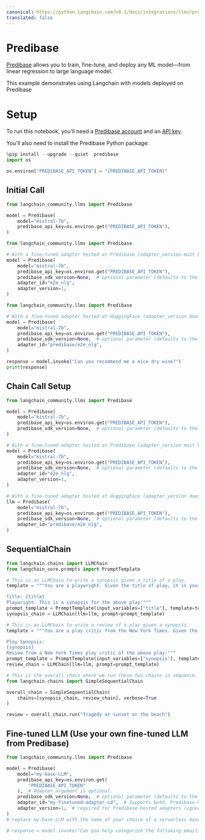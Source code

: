 ```yaml
---
canonical: https://python.langchain.com/v0.1/docs/integrations/llms/predibase
translated: false
---
```


# Predibase

[Predibase](https://predibase.com/) allows you to train, fine-tune, and deploy any ML model—from linear regression to large language model.

This example demonstrates using Langchain with models deployed on Predibase

# Setup

To run this notebook, you'll need a [Predibase account](https://predibase.com/free-trial/?utm_source=langchain) and an [API key](https://docs.predibase.com/sdk-guide/intro).

You'll also need to install the Predibase Python package:

```python
%pip install --upgrade --quiet  predibase
import os

os.environ["PREDIBASE_API_TOKEN"] = "{PREDIBASE_API_TOKEN}"
```

## Initial Call

```python
from langchain_community.llms import Predibase

model = Predibase(
    model="mistral-7b",
    predibase_api_key=os.environ.get("PREDIBASE_API_TOKEN"),
)
```

```python
from langchain_community.llms import Predibase

# With a fine-tuned adapter hosted at Predibase (adapter_version must be specified).
model = Predibase(
    model="mistral-7b",
    predibase_api_key=os.environ.get("PREDIBASE_API_TOKEN"),
    predibase_sdk_version=None,  # optional parameter (defaults to the latest Predibase SDK version if omitted)
    adapter_id="e2e_nlg",
    adapter_version=1,
)
```

```python
from langchain_community.llms import Predibase

# With a fine-tuned adapter hosted at HuggingFace (adapter_version does not apply and will be ignored).
model = Predibase(
    model="mistral-7b",
    predibase_api_key=os.environ.get("PREDIBASE_API_TOKEN"),
    predibase_sdk_version=None,  # optional parameter (defaults to the latest Predibase SDK version if omitted)
    adapter_id="predibase/e2e_nlg",
)
```

```python
response = model.invoke("Can you recommend me a nice dry wine?")
print(response)
```

## Chain Call Setup

```python
from langchain_community.llms import Predibase

model = Predibase(
    model="mistral-7b",
    predibase_api_key=os.environ.get("PREDIBASE_API_TOKEN"),
    predibase_sdk_version=None,  # optional parameter (defaults to the latest Predibase SDK version if omitted)
)
```

```python
# With a fine-tuned adapter hosted at Predibase (adapter_version must be specified).
model = Predibase(
    model="mistral-7b",
    predibase_api_key=os.environ.get("PREDIBASE_API_TOKEN"),
    predibase_sdk_version=None,  # optional parameter (defaults to the latest Predibase SDK version if omitted)
    adapter_id="e2e_nlg",
    adapter_version=1,
)
```

```python
# With a fine-tuned adapter hosted at HuggingFace (adapter_version does not apply and will be ignored).
llm = Predibase(
    model="mistral-7b",
    predibase_api_key=os.environ.get("PREDIBASE_API_TOKEN"),
    predibase_sdk_version=None,  # optional parameter (defaults to the latest Predibase SDK version if omitted)
    adapter_id="predibase/e2e_nlg",
)
```

##  SequentialChain

```python
from langchain.chains import LLMChain
from langchain_core.prompts import PromptTemplate
```

```python
# This is an LLMChain to write a synopsis given a title of a play.
template = """You are a playwright. Given the title of play, it is your job to write a synopsis for that title.

Title: {title}
Playwright: This is a synopsis for the above play:"""
prompt_template = PromptTemplate(input_variables=["title"], template=template)
synopsis_chain = LLMChain(llm=llm, prompt=prompt_template)
```

```python
# This is an LLMChain to write a review of a play given a synopsis.
template = """You are a play critic from the New York Times. Given the synopsis of play, it is your job to write a review for that play.

Play Synopsis:
{synopsis}
Review from a New York Times play critic of the above play:"""
prompt_template = PromptTemplate(input_variables=["synopsis"], template=template)
review_chain = LLMChain(llm=llm, prompt=prompt_template)
```

```python
# This is the overall chain where we run these two chains in sequence.
from langchain.chains import SimpleSequentialChain

overall_chain = SimpleSequentialChain(
    chains=[synopsis_chain, review_chain], verbose=True
)
```

```python
review = overall_chain.run("Tragedy at sunset on the beach")
```

## Fine-tuned LLM (Use your own fine-tuned LLM from Predibase)

```python
from langchain_community.llms import Predibase

model = Predibase(
    model="my-base-LLM",
    predibase_api_key=os.environ.get(
        "PREDIBASE_API_TOKEN"
    ),  # Adapter argument is optional.
    predibase_sdk_version=None,  # optional parameter (defaults to the latest Predibase SDK version if omitted)
    adapter_id="my-finetuned-adapter-id",  # Supports both, Predibase-hosted and HuggingFace-hosted adapter repositories.
    adapter_version=1,  # required for Predibase-hosted adapters (ignored for HuggingFace-hosted adapters)
)
# replace my-base-LLM with the name of your choice of a serverless base model in Predibase
```

```python
# response = model.invoke("Can you help categorize the following emails into positive, negative, and neutral?")
```